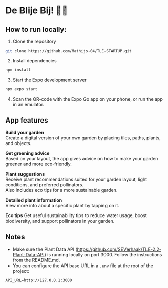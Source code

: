 # De Blije Bij! 🐝🌼

## How to run locally:

1. Clone the repository  
```bash
git clone https://github.com/Mathijs-04/TLE-STARTUP.git
```

2. Install dependencies  
```bash
npm install
```

3. Start the Expo development server  
```bash
npx expo start
```

4. Scan the QR-code with the Expo Go app on your phone, or run the app in an emulator.

## App features

**Build your garden**  
Create a digital version of your own garden by placing tiles, paths, plants, and objects.

**Get greening advice**  
Based on your layout, the app gives advice on how to make your garden greener and more eco-friendly.

**Plant suggestions**  
Receive plant recommendations suited for your garden layout, light conditions, and preferred pollinators.  
Also includes eco tips for a more sustainable garden.  


**Detailed plant information**  
View more info about a specific plant by tapping on it.  


**Eco tips** 
Get useful sustainability tips to reduce water usage, boost biodiversity, and support pollinators in your garden.




## Notes

- Make sure the Plant Data API (https://github.com/SEVerhaak/TLE-2.2-Plant-Data-API) is running locally on port 3000. Follow the instructions from the README.md.
- You can configure the API base URL in a `.env` file at the root of the project:  
```env
API_URL=http://127.0.0.1:3000
```

